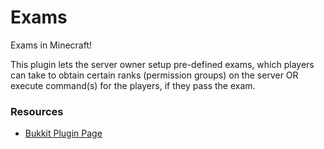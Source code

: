 Exams
======

Exams in Minecraft!

This plugin lets the server owner setup pre-defined exams, which players can take to obtain certain ranks (permission groups) on the server OR execute command(s) for the players, if they pass the exam.

### Resources

* [Bukkit Plugin Page](https://dev.bukkit.org/bukkit-plugins/exams/)

